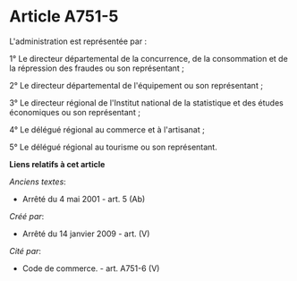 # Article A751-5

L'administration est représentée par :

1° Le directeur départemental de la concurrence, de la consommation et de la répression des fraudes ou son représentant ;

2° Le directeur départemental de l'équipement ou son représentant ;

3° Le directeur régional de l'Institut national de la statistique et des études économiques ou son représentant ;

4° Le délégué régional au commerce et à l'artisanat ;

5° Le délégué régional au tourisme ou son représentant.

**Liens relatifs à cet article**

_Anciens textes_:

  - Arrêté du 4 mai 2001 - art. 5 (Ab)

_Créé par_:

  - Arrêté du 14 janvier 2009 - art. (V)

_Cité par_:

  - Code de commerce. - art. A751-6 (V)
